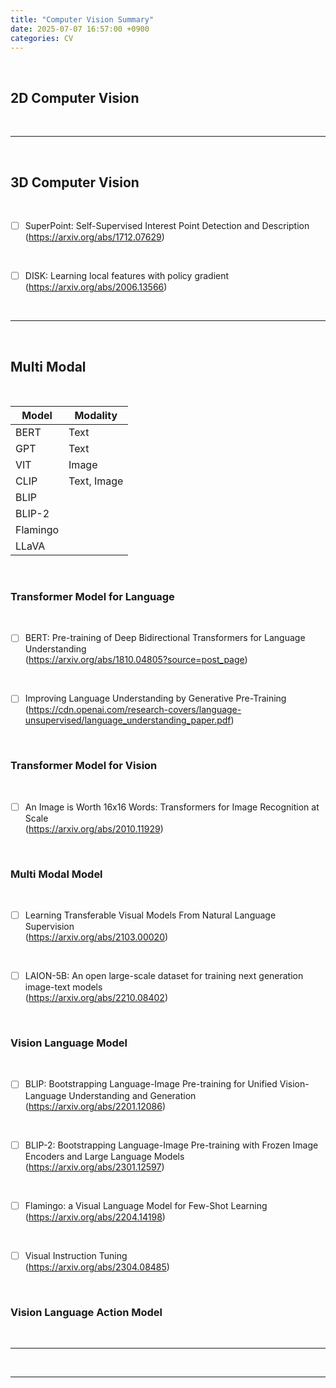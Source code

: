 ```yaml
---
title: "Computer Vision Summary"
date: 2025-07-07 16:57:00 +0900
categories: CV
---
```


&nbsp;

## 2D Computer Vision

<br>

---

<br>

## 3D Computer Vision

<br>

* [ ] SuperPoint: Self-Supervised Interest Point Detection and Description
<br>(<https://arxiv.org/abs/1712.07629>)

<br>

* [ ] DISK: Learning local features with policy gradient
<br>(<https://arxiv.org/abs/2006.13566>)

<br>

---

<br>

## Multi Modal

<br>

|Model|Modality|
|---|---|
|BERT|Text|
|GPT|Text|
|VIT|Image|
|CLIP|Text, Image|
|BLIP||
|BLIP-2||
|Flamingo||
|LLaVA||

<br>

### Transformer Model for Language

<br>

* [ ] BERT: Pre-training of Deep Bidirectional Transformers for Language Understanding
<br>(<https://arxiv.org/abs/1810.04805?source=post_page>)

<br>

* [ ] Improving Language Understanding by Generative Pre-Training
<br>(<https://cdn.openai.com/research-covers/language-unsupervised/language_understanding_paper.pdf>)

<br>

### Transformer Model for Vision

<br>

* [ ] An Image is Worth 16x16 Words: Transformers for Image Recognition at Scale
<br>(<https://arxiv.org/abs/2010.11929>)

<br>

### Multi Modal Model

<br>

* [ ] Learning Transferable Visual Models From Natural Language Supervision
<br>(<https://arxiv.org/abs/2103.00020>)

<br>

* [ ] LAION-5B: An open large-scale dataset for training next generation image-text models
<br>(<https://arxiv.org/abs/2210.08402>)

<br>

### Vision Language Model

<br>

* [ ] BLIP: Bootstrapping Language-Image Pre-training for Unified Vision-Language Understanding and Generation
<br>(<https://arxiv.org/abs/2201.12086>)

<br>

* [ ] BLIP-2: Bootstrapping Language-Image Pre-training with Frozen Image Encoders and Large Language Models
<br>(<https://arxiv.org/abs/2301.12597>)

<br>

* [ ] Flamingo: a Visual Language Model for Few-Shot Learning
<br>(<https://arxiv.org/abs/2204.14198>)

<br>

* [ ] Visual Instruction Tuning
<br>(<https://arxiv.org/abs/2304.08485>)

<br>

### Vision Language Action Model

<br>

---

<br>

---
